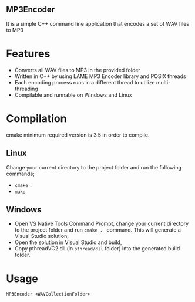 **MP3Encoder** 
-
It is a simple C++ command line application that encodes a set of WAV files to MP3


# Features
* Converts all WAV files to MP3 in the provided folder
* Written in C++ by using LAME MP3 Encoder library and POSIX threads
* Each encoding process runs in a different thread to utilize multi-threading
* Compilable and runnable on Windows and Linux

# Compilation
cmake minimum required version is 3.5 in order to compile.

## Linux
Change your current directory to the project folder and run the following commands;
* `cmake .`
* `make`

## Windows
* Open VS Native Tools Command Prompt, change your current directory to the project folder and run `cmake . ` command. This will generate a Visual Studio solution,
* Open the solution in Visual Studio and build,
* Copy pthreadVC2.dll (in `pthread/dll` folder) into the generated build folder.


# Usage
`MP3Encoder <WAVCollectionFolder>`
